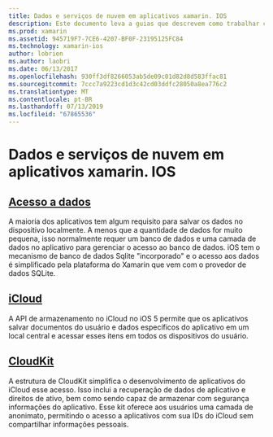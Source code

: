 ```yaml
---
title: Dados e serviços de nuvem em aplicativos xamarin. IOS
description: Este documento leva a guias que descrevem como trabalhar com dados locais, iCloud e CloudKit em um aplicativo xamarin. IOS.
ms.prod: xamarin
ms.assetid: 945719F7-7CE6-4207-BF0F-23195125FC84
ms.technology: xamarin-ios
author: lobrien
ms.author: laobri
ms.date: 06/13/2017
ms.openlocfilehash: 930ff3df8266053ab5de09c01d82d8d583ffac81
ms.sourcegitcommit: 7ccc7a9223cd1d3c42cd03ddfc28050a8ea776c2
ms.translationtype: MT
ms.contentlocale: pt-BR
ms.lasthandoff: 07/13/2019
ms.locfileid: "67865536"
---
```

# <a name="data-and-cloud-services-in-xamarinios-apps"></a>Dados e serviços de nuvem em aplicativos xamarin. IOS

## <a name="data-accessiosdata-clouddataindexmd"></a>[Acesso a dados](~/ios/data-cloud/data/index.md)

A maioria dos aplicativos tem algum requisito para salvar os dados no dispositivo localmente. A menos que a quantidade de dados for muito pequena, isso normalmente requer um banco de dados e uma camada de dados no aplicativo para gerenciar o acesso ao banco de dados. iOS tem o mecanismo de banco de dados Sqlite "incorporado" e o acesso aos dados é simplificado pela plataforma do Xamarin que vem com o provedor de dados SQLite.

## <a name="icloudiosdata-cloudintroduction-to-icloudmd"></a>[iCloud](~/ios/data-cloud/introduction-to-icloud.md)

A API de armazenamento no iCloud no iOS 5 permite que os aplicativos salvar documentos do usuário e dados específicos do aplicativo em um local central e acessar esses itens em todos os dispositivos do usuário.

## <a name="cloudkitiosdata-cloudintro-to-cloudkitmd"></a>[CloudKit](~/ios/data-cloud/intro-to-cloudkit.md)

A estrutura de CloudKit simplifica o desenvolvimento de aplicativos do iCloud esse acesso. Isso inclui a recuperação de dados de aplicativo e direitos de ativo, bem como sendo capaz de armazenar com segurança informações do aplicativo. Esse kit oferece aos usuários uma camada de anonimato, permitindo o acesso a aplicativos com sua IDs do iCloud sem compartilhar informações pessoais.
